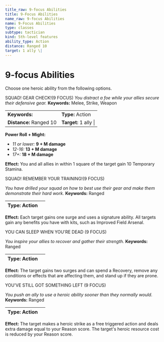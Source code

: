 ```yaml
---
title_raw: 9-focus Abilities
title: 9-Focus Abilities
name_raw: 9-focus Abilities
name: 9-Focus Abilities
type: classes
subtype: tactician
kind: 5th-level features
ability_type: Action
distance: Ranged 10
target: 1 ally \|
---
```


# 9-focus Abilities

Choose one heroic ability from the following options.

SQUAD! GEAR CHECK!(9 FOCUS) *You distract a foe while your allies secure their defensive gear.* **Keywords:** Melee, Strike, Weapon

|                         |                       |
| :---------------------- | :-------------------- |
| **Keywords:**           | **Type:** Action      |
| **Distance:** Ranged 10 | **Target:** 1 ally \| |

**Power Roll + Might:**

- *11 or lower:* **9 + M damage**
- *12-16:* **13 + M damage**
- *17+:* **18 + M damage**

**Effect:** You and all allies in within 1 square of the target gain 10 Temporary Stamina.

SQUAD! REMEMBER YOUR TRAINING!(9 FOCUS)

*You have drilled your squad on how to best use their gear and make them demonstrate their hard work.* **Keywords:** Ranged

| **Type:** Action |     |
| ---------------- | --- |

**Effect:** Each target gains one surge and uses a signature ability. All targets gain any benefits you have with kits, such as Improved Field Arsenal.

YOU CAN SLEEP WHEN YOU'RE DEAD (9 FOCUS)

*You inspire your allies to recover and gather their strength.* **Keywords:** Ranged

| **Type:** Action |     |
| ---------------- | --- |

**Effect:** The target gains two surges and can spend a Recovery, remove any conditions or effects that are affecting them, and stand up if they are prone.

YOU'VE STILL GOT SOMETHING LEFT (9 FOCUS)

*You push an ally to use a heroic ability sooner than they normally would.* **Keywords:** Ranged

| **Type:** Action |     |
| ---------------- | --- |

**Effect:** The target makes a heroic strike as a free triggered action and deals extra damage equal to your Reason score. The target's heroic resource cost is reduced by your Reason score.
